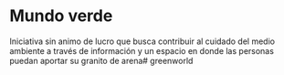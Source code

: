 # Mundo verde

Iniciativa sin animo de lucro que busca contribuir al cuidado del medio ambiente a través de información y un espacio en donde las personas puedan aportar su granito de arena# greenworld
